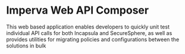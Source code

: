 # Imperva Web API Composer
This web based application enables developers to quickly unit test individual API calls for both Incapsula and SecureSphere, as well as provides utilities for migrating policies and configurations between the solutions in bulk
